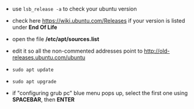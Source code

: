 - use `lsb_release -a` to check your ubuntu version
- check here https://wiki.ubuntu.com/Releases if your version is listed under **End Of Life**

- open the file **/etc/apt/sources.list**
- edit it so all the non-commented addresses point to http://old-releases.ubuntu.com/ubuntu
- `sudo apt update`
- `sudo apt upgrade`
- if "configuring grub pc" blue menu pops up, select the first one using **SPACEBAR**, then **ENTER**
